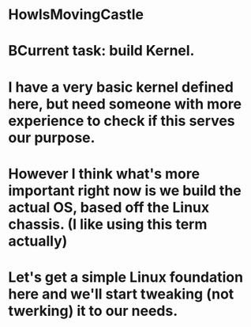 # HowlsMovingCastle

# BCurrent task: build Kernel.
# I have a very basic kernel defined here, but need someone with more experience to check if this serves our purpose.
# However I think what's more important right now is we build the actual OS, based off the Linux chassis. (I like using this term actually)
# Let's get a simple Linux foundation here and we'll start tweaking (not twerking) it to our needs.
